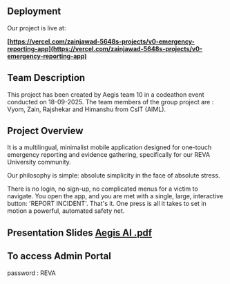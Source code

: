 ## Deployment

Our project is live at:

**[https://vercel.com/zainjawad-5648s-projects/v0-emergency-reporting-app](https://vercel.com/zainjawad-5648s-projects/v0-emergency-reporting-app)**

## Team Description 
This project has been created by Aegis team 10 in a codeathon event conducted on 18-09-2025. The team members of the group project are : Vyom, Zain, Rajshekar and Himanshu 
from CsIT (AIML). 

## Project Overview
It is a multilingual, minimalist mobile application designed for one-touch emergency reporting and evidence gathering, specifically for our REVA University community.

Our philosophy is simple: absolute simplicity in the face of absolute stress.

There is no login, no sign-up, no complicated menus for a victim to navigate. You open the app, and you are met with a single, large, interactive button: 'REPORT INCIDENT'. That's it. One press is all it takes to set in motion a powerful, automated safety net.

## Presentation Slides [Aegis AI .pdf](https://github.com/user-attachments/files/22410145/Aegis.AI.pdf)

## To access Admin Portal 

password : REVA 

